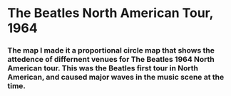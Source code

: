 # The Beatles North American Tour, 1964 

### The map I made it a proportional circle map that shows the attedence of differnent venues for The Beatles 1964 North American tour. This was the Beatles first tour in North American, and caused major waves in the music scene at the time. 